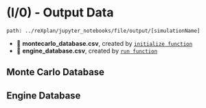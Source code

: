 # (I/0) - Output Data 
```
path: ../reXplan/jupyter_notebooks/file/output/[simulationName]
```
- 🔰 **montecarlo_database.csv**, created by [`initialize function`](../functions/userfunctions.md#initialize-functions)
- 🔰 **engine_database.csv**, created by [``run function``](../functions/userfunctions.md#run)

## Monte Carlo Database

## Engine Database




